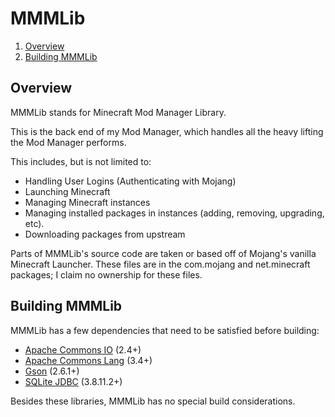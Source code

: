 MMMLib
=========

1. [Overview](#TOC-Overview)
2. [Building MMMLib](#TOC-BuildingMMMLib)

Overview
--------
<a name="TOC-Overview"></a>
MMMLib stands for Minecraft Mod Manager Library.

This is the back end of my Mod Manager, which handles all the heavy lifting the Mod Manager performs.

This includes, but is not limited to:
* Handling User Logins (Authenticating with Mojang)
* Launching Minecraft
* Managing Minecraft instances
* Managing installed packages in instances (adding, removing, upgrading, etc).
* Downloading packages from upstream

Parts of MMMLib's source code are taken or based off of Mojang's vanilla Minecraft Launcher.
These files are in the com.mojang and net.minecraft packages; I claim no ownership for these files.

Building MMMLib
---------------
<a name="TOC-BuildingMMMLib"></a>
MMMLib has a few dependencies that need to be satisfied before building:
* [Apache Commons IO](https://commons.apache.org/proper/commons-io/download_io.cgi) (2.4+)
* [Apache Commons Lang](https://commons.apache.org/proper/commons-lang/download_lang.cgi) (3.4+)
* [Gson](https://github.com/google/gson) (2.6.1+)
* [SQLite JDBC](https://github.com/xerial/sqlite-jdbc) (3.8.11.2+)

Besides these libraries, MMMLib has no special build considerations.